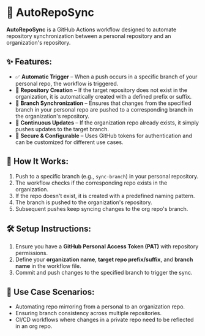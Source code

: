 # 🚀 AutoRepoSync

**AutoRepoSync** is a GitHub Actions workflow designed to automate repository synchronization between a personal repository and an organization's repository.

## ✨ Features:
- ✅ **Automatic Trigger** – When a push occurs in a specific branch of your personal repo, the workflow is triggered.
- 🔧 **Repository Creation** – If the target repository does not exist in the organization, it is automatically created with a defined prefix or suffix.
- 🔄 **Branch Synchronization** – Ensures that changes from the specified branch in your personal repo are pushed to a corresponding branch in the organization's repository.
- 🔁 **Continuous Updates** – If the organization repo already exists, it simply pushes updates to the target branch.
- 🔐 **Secure & Configurable** – Uses GitHub tokens for authentication and can be customized for different use cases.

## 🚀 How It Works:
1. Push to a specific branch (e.g., `sync-branch`) in your personal repository.
2. The workflow checks if the corresponding repo exists in the organization.
3. If the repo doesn't exist, it is created with a predefined naming pattern.
4. The branch is pushed to the organization's repository.
5. Subsequent pushes keep syncing changes to the org repo's branch.

## 🛠 Setup Instructions:
1. Ensure you have a **GitHub Personal Access Token (PAT)** with repository permissions.
2. Define your **organization name**, **target repo prefix/suffix**, and **branch name** in the workflow file.
3. Commit and push changes to the specified branch to trigger the sync.

## 📌 Use Case Scenarios:
- Automating repo mirroring from a personal to an organization repo.
- Ensuring branch consistency across multiple repositories.
- CI/CD workflows where changes in a private repo need to be reflected in an org repo.


